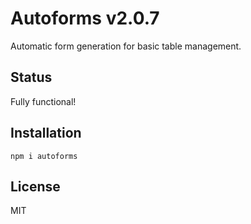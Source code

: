 # Autoforms v2.0.7

Automatic form generation for basic table management.

## Status

Fully functional!

## Installation

`npm i autoforms`

## License

MIT

